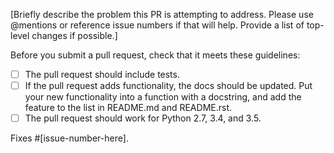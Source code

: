 [Briefly describe the problem this PR is attempting to address. Please use
@mentions or reference issue numbers if that will help. Provide a list of
top-level changes if possible.]

Before you submit a pull request, check that it meets these guidelines:

- [ ] The pull request should include tests.
- [ ] If the pull request adds functionality, the docs should be updated. Put
      your new functionality into a function with a docstring, and add the
      feature to the list in README.md and README.rst.
- [ ] The pull request should work for Python 2.7, 3.4, and 3.5.

Fixes #[issue-number-here].